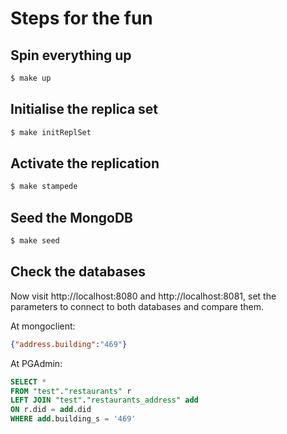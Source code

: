 
# Steps for the fun

  

## Spin everything up

```bash
$ make up
```

## Initialise the replica set

```bash
$ make initReplSet
```

## Activate the replication

```bash
$ make stampede
```

## Seed the MongoDB

```bash
$ make seed
```

## Check the databases

Now visit http://localhost:8080 and http://localhost:8081, set the parameters to connect to both databases and compare them.

At mongoclient:
```json
{"address.building":"469"}
```

At PGAdmin:
```SQL
SELECT *
FROM "test"."restaurants" r
LEFT JOIN "test"."restaurants_address" add
ON r.did = add.did
WHERE add.building_s = '469'
```
